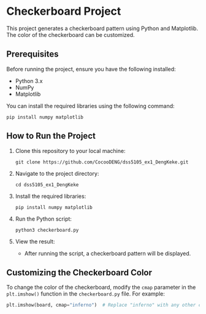 # Checkerboard Project

This project generates a checkerboard pattern using Python and Matplotlib. The color of the checkerboard can be customized.

## Prerequisites

Before running the project, ensure you have the following installed:

- Python 3.x
- NumPy
- Matplotlib

You can install the required libraries using the following command:

`pip install numpy matplotlib`

## How to Run the Project

1. Clone this repository to your local machine:

   `git clone https://github.com/CocooDENG/dss5105_ex1_DengKeke.git`

2. Navigate to the project directory:

   `cd dss5105_ex1_DengKeke`

3. Install the required libraries:

   `pip install numpy matplotlib`

4. Run the Python script:

   `python3 checkerboard.py`

5. View the result:
   - After running the script, a checkerboard pattern will be displayed.

## Customizing the Checkerboard Color

To change the color of the checkerboard, modify the `cmap` parameter in the `plt.imshow()` function in the `checkerboard.py` file. For example:

```python
plt.imshow(board, cmap="inferno")  # Replace "inferno" with any other colormap
